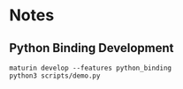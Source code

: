 # Notes

## Python Binding Development

```
maturin develop --features python_binding
python3 scripts/demo.py
```
